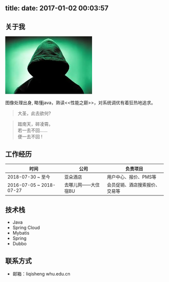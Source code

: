 title: 
date: 2017-01-02 00:03:57
---

<style type="text/css">
    .post-title{
        border-top: none !important;
        background-color: #ffffff !important;
        text-align: center !important;
    }
</style>

## 关于我

![](me.jpg)

图像处理出身, 略懂java，熟读<<性能之巅>>，对系统调优有着狂热地追求。

> 大圣，此去欲何?

> 踏南天，碎凌霄。<BR> 
> 若一去不回……<BR> 
> 便一去不回 !

## 工作经历

| 时间                    | 公司               | 负责项目                       |
| ----------------------- | ------------------ | ------------------------------ |
| 2018-07-30 ~ 至今       | 亚朵酒店           | 用户中心、报价、PMS等          |
| 2016-07-05 ~ 2018-07-27 | 去哪儿网——大住宿BU | 会员促销、酒店搜索报价、交易等 |

## 技术栈

- Java
- Spring Cloud
- Mybatis
- Spring
- Dubbo

## 联系方式

- 邮箱：liqisheng <span class="fa fa-at"></span> whu.edu.cn

